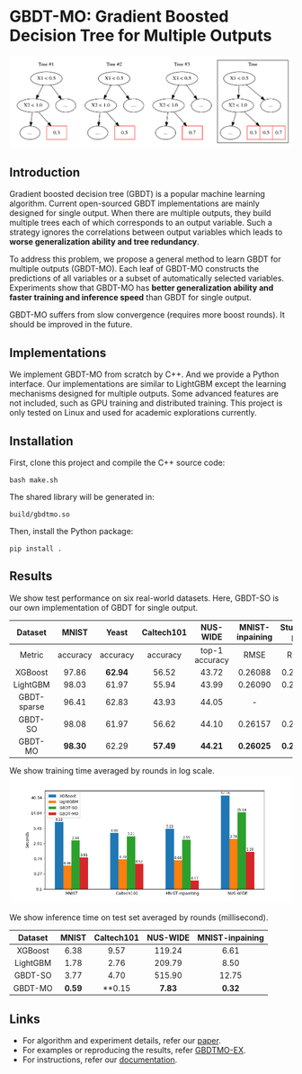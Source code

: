 # GBDT-MO: Gradient Boosted Decision Tree for Multiple Outputs
![](figs/tree_example.png)

## Introduction
Gradient boosted decision tree (GBDT) is a popular machine learning algorithm. Current open-sourced GBDT implementations are mainly designed for single output. When there are multiple outputs, they build multiple trees each of which corresponds to an output variable. Such a strategy ignores the correlations between output variables which leads to **worse generalization ability and tree redundancy**.

To address this problem, we propose a general method to learn GBDT for multiple outputs (GBDT-MO). Each leaf of GBDT-MO constructs the predictions of all variables or a subset of automatically selected variables. Experiments show that GBDT-MO has **better generalization ability and faster training and inference speed** than GBDT for single output. 

GBDT-MO suffers from slow convergence (requires more boost rounds). It should be improved in the future.

## Implementations
We implement GBDT-MO from scratch by C++. And we provide a Python interface. Our implementations are similar to LightGBM except the learning mechanisms designed for multiple outputs. Some advanced features are not included, such as GPU training and distributed training. This project is only tested on Linux and used for academic explorations currently.

## Installation
First, clone this project and compile the C++ source code:
```
bash make.sh
```
The shared library will be generated in:
```
build/gbdtmo.so
```
Then, install the Python package:
```
pip install .
```

## Results
We show test performance on six real-world datasets. Here, GBDT-SO is our own implementation of GBDT for single output.

|  Dataset | MNIST              | Yeast              | Caltech101         | NUS\-WIDE          | MNIST\-inpaining     | Student\-por         |
|:----------------------:|:--------------------:|:--------------------:|:--------------------:|:--------------------:|:----------------------:|:----------------------:|
|  Metric    | accuracy           | accuracy           | accuracy           | top\-1 accuracy    | RMSE                 | RMSE                 |
| XGBoost                | 97\.86             | **62\.94** | 56\.52             | 43\.72             | 0\.26088             | 0\.24623             |
| LightGBM              | 98\.03             | 61\.97             | 55\.94             | 43\.99             | 0\.26090             | 0\.24466             |
| GBDT\-sparse       | 96\.41             | 62\.83             | 43\.93             | 44\.05             | \-                   | \-                   |
| GBDT\-SO              | 98\.08             | 61\.97             | 56\.62             | 44\.10             | 0\.26157             | 0\.24408             |
| GBDT\-MO            | **98\.30** | 62\.29             | **57\.49** | **44\.21** | **0\.26025** | **0\.24392** |

We show training time averaged by rounds in log scale. 
![](figs/time_all.png)

We show inference time on test set averaged by rounds (millisecond).

|  Dataset       | MNIST       | Caltech101         | NUS\-WIDE          | MNIST\-inpaining     |
|:--------------:|:-----------:|:------------------:|:------------------:|:--------------------:|
| XGBoost        | 6\.38       |  9\.57             | 119\.24            | 6\.61                |
| LightGBM       | 1\.78       |  2\.76             | 209\.79            | 8\.50                |
| GBDT\-SO       | 3\.77       |  4\.70             | 515\.90            | 12\.75               |
| GBDT\-MO       | **0\.59**   |**0\.15             | **7\.83**          | **0\.32**            |


## Links

* For algorithm and experiment details, refer our [paper](https://arxiv.org/abs/1909.04373).
* For examples or reproducing the results, refer [GBDTMO-EX](https://github.com/zzd1992/GBDTMO-EX).
* For instructions, refer our [documentation](https://gbdtmo.readthedocs.io).

